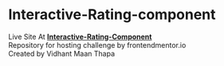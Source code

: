 # Interactive-Rating-component

Live Site At <a href ="https://vidhant007.github.io/Interactive-Rating-component/"><strong>Interactive-Rating-Component</strong></a> <br>
Repository for hosting challenge by frontendmentor.io<br>
Created by Vidhant Maan Thapa

